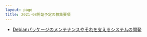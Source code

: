 ```yaml
---
layout: page
title: 2021-08開始予定の募集要項
---
```


  * [Debianパッケージのメンテナンスやそれを支えるシステムの開発](https://oss-gate.github.io/on-boarding/proposals/2021-08/kenhys-maintain-debian-packages/)
